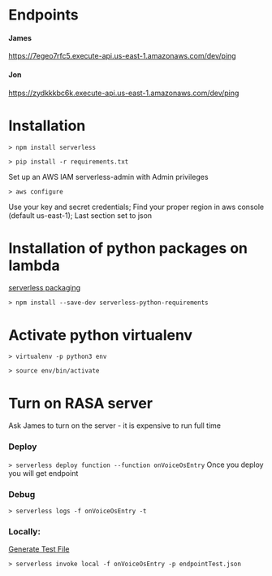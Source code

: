 <!--
title: VoiceOS
description: Bouncer makes POST Request to Voice OS deployed on Serverless Lambda, Lambda makes call to rasa and return rasa output to Bouncer
layout: Doc
-->
# Endpoints

#### James
https://7egeo7rfc5.execute-api.us-east-1.amazonaws.com/dev/ping

#### Jon
https://zydkkkbc6k.execute-api.us-east-1.amazonaws.com/dev/ping


# Installation

`> npm install serverless`

`> pip install -r requirements.txt`


Set up an AWS IAM serverless-admin with Admin privileges

`> aws configure`

Use your key and secret credentials; Find your proper region in aws console (default us-east-1); Last section set to json


# Installation of python packages on lambda
[serverless packaging](https://serverless.com/blog/serverless-python-packaging/)

`> npm install --save-dev serverless-python-requirements`

# Activate python virtualenv
`> virtualenv -p python3 env`

`> source env/bin/activate`


# Turn on RASA server
Ask James to turn on the server - it is expensive to run full time


### Deploy
`> serverless deploy function --function onVoiceOsEntry`
Once you deploy you will get endpoint

### Debug
`> serverless logs -f onVoiceOsEntry -t`

### Locally:
[Generate Test File]( https://gist.github.com/jmloewen/84b1ed61598df55ab4a7033ac1edbf43)

`> serverless invoke local -f onVoiceOsEntry -p endpointTest.json`
